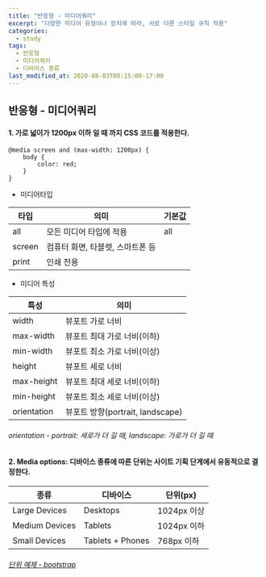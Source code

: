 ```yaml
---
title: "반응형 - 미디어쿼리"
excerpt: "다양한 미디어 유형이나 장치에 따라, 서로 다른 스타일 규칙 적용"
categories:
  - study
tags:
  - 반응형
  - 미디어쿼리
  - 디바이스 종류
last_modified_at: 2020-08-03T08:15:00-17:00
---
```


## 반응형 - 미디어쿼리

#### 1. 가로 넓이가 1200px 이하 일 때 까지 CSS 코드를 적용한다.

```
@media screen and (max-width: 1200px) {
    body {
        color: red;
    }
}
```

- 미디어타입

| 타입   | 의미                             | 기본값 |
| ------ | -------------------------------- | ------ |
| all    | 모든 미디어 타입에 적용          | all    |
| screen | 컴퓨터 화면, 타블렛, 스마트폰 등 |        |
| print  | 인쇄 전용                        |        |

- 미디어 특성

| 특성        | 의미                             |
| ----------- | -------------------------------- |
| width       | 뷰포트 가로 너비                 |
| max-width   | 뷰포트 최대 가로 너비(이하)      |
| min-width   | 뷰포트 최소 가로 너비(이상)      |
| height      | 뷰포트 세로 너비                 |
| max-height  | 뷰포트 최대 세로 너비(이하)      |
| min-height  | 뷰포트 최소 세로 너비(이상)      |
| orientation | 뷰포트 방향(portrait, landscape) |

###### orientation - portrait: 세로가 더 길 때, landscape: 가로가 더 길 때

#### 2. Media options: 디바이스 종류에 따른 단위는 사이트 기획 단계에서 유동적으로 결정한다.

| 종류           | 디바이스         | 단위(px)    |
| -------------- | ---------------- | ----------- |
| Large Devices  | Desktops         | 1024px 이상 |
| Medium Devices | Tablets          | 1024px 이하 |
| Small Devices  | Tablets + Phones | 768px 이하  |

###### [단위 예제 - bootstrap](https://getbootstrap.com/docs/4.5/layout/overview/ "bootstrap")
